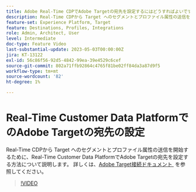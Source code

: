 ```yaml
---
title: Adobe Real-Time CDPでAdobe Targetの宛先を設定するにはどうすればよいですか？
description: Real-Time CDPから Target へのセグメントとプロファイル属性の送信を開始するために、Real-Time Customer Data PlatformでAdobe Targetの宛先を設定する方法について説明します。
feature-set: Experience Platform, Target
feature: Destinations, Profiles, Integrations
role: Admin, Architect, User
level: Intermediate
doc-type: Feature Video
last-substantial-update: 2023-05-03T00:00:00Z
jira: KT-13122
exl-id: 56c86f56-92d5-4842-99ea-39e4529c6cef
source-git-commit: 802a71ffb92864c4765f81be02ff84da3a87d9f5
workflow-type: tm+mt
source-wordcount: '82'
ht-degree: 1%

---
```


# Real-Time Customer Data PlatformでのAdobe Targetの宛先の設定

Real-Time CDPから Target へのセグメントとプロファイル属性の送信を開始するために、Real-Time Customer Data PlatformでAdobe Targetの宛先を設定する方法について説明します。 詳しくは、[Adobe Target接続ドキュメント &#x200B;](https://experienceleague.adobe.com/docs/experience-platform/destinations/catalog/personalization/adobe-target-connection.html?lang=ja) を参照してください。

>[!VIDEO](https://video.tv.adobe.com/v/3449794/?learn=on&captions=jpn)
